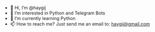- 👋 Hi, I’m @haygij
- 👀 I’m interested in Python and Telegram Bots
- 🌱 I’m currently learning Python
- 📫 How to reach me? Just send me an email to: haygij@gmail.com
